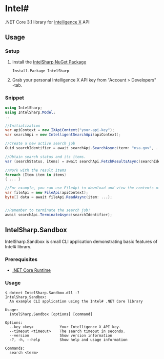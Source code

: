 # Intel#
.NET Core 3.1 library for [Intelligence X](https://intelx.io/) API

## Usage
### Setup
1. Install the [IntelSharp NuGet Package](https://www.nuget.org/packages/IntelSharp/)
   ```
   Install-Package IntelSharp
   ```
2. Grab your personal Intelligence X API key from "Account > Developers" -tab.

### Snippet
```C#
using IntelSharp;
using IntelSharp.Model;
..

//Initialization
var apiContext = new IXApiContext("your-api-key");
var searchApi = new IntelligentSearchApi(apiContext);

//Create a new active search job
Guid searchIdentifier = await searchApi.SearchAsync(term: "nsa.gov", ...);

//Obtain search status and its items.
var (searchStatus, items) = await searchApi.FetchResultsAsync(searchIdentifier);

//Work with the result items
foreach (Item item in items)
{ ... }

//For example, you can use FileApi to download and view the contents of the found items.
var fileApi = new FileApi(apiContext);
byte[] data = await fileApi.ReadAsync(item: ...);


//Remember to terminate the search job!
await searchApi.TerminateAsync(searchIdentifier);
```

## IntelSharp.Sandbox
IntelSharp.Sandbox is small CLI application demonstrating basic features of Intel# library.
### Prerequisites
+ [.NET Core Runtime](https://dotnet.microsoft.com/download/dotnet-core/current/runtime ".NET Core Runtime")

### Usage
```
$ dotnet IntelSharp.Sandbox.dll -?
IntelSharp.Sandbox:
  An example CLI application using the Intel# .NET Core library

Usage:
  IntelSharp.Sandbox [options] [command]

Options:
  --key <key>            Your Intelligence X API key.
  --timeout <timeout>    The search timeout in seconds.
  --version              Show version information
  -?, -h, --help         Show help and usage information

Commands:
  search <term>
  ```

